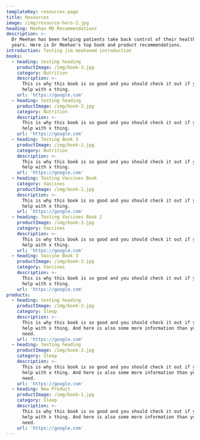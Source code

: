 ```yaml
---
templateKey: resources-page
title: Resources
image: /img/resource-hero-2.jpg
heading: Meehan MD Recommendations
description: >-
  Dr Meehan has been helping patients take back control of their health for
  years. Here is Dr Meehan's top book and product recommendations.
introduction: Testing jim meehanmd introduction
books:
  - heading: testing heading
    productImage: /img/book-3.jpg
    category: Nutrition
    description: >-
      This is why this book is so good and you should check it out if you need
      help with x thing.
    url: 'https://google.com'
  - heading: testing heading
    productImage: /img/book-3.jpg
    category: Nutrition
    description: >-
      This is why this book is so good and you should check it out if you need
      help with x thing.
    url: 'https://google.com'
  - heading: Testing Book 3
    productImage: /img/book-1.jpg
    category: Nutrition
    description: >-
      This is why this book is so good and you should check it out if you need
      help with x thing.
    url: 'https://google.com'
  - heading: Testing Vaccines Book
    category: Vaccines
    productImage: /img/book-1.jpg
    description: >-
      This is why this book is so good and you should check it out if you need
      help with x thing.
    url: 'https://google.com'
  - heading: Testing Vaccines Book 2
    productImage: /img/book-3.jpg
    category: Vaccines
    description: >-
      This is why this book is so good and you should check it out if you need
      help with x thing.
    url: 'https://google.com'
  - heading: Vaccine Book 3
    productImage: /img/book-3.jpg
    category: Vaccines
    description: >-
      This is why this book is so good and you should check it out if you need
      help with x thing.
    url: 'https://google.com'
products:
  - heading: testing heading
    productImage: /img/book-3.jpg
    category: Sleep
    description: >-
      This is why this book is so good and you should check it out if you need
      help with x thing. And here is also some more information than you really
      need.
    url: 'https://google.com'
  - heading: testing heading
    productImage: /img/book-2.jpg
    category: Sleep
    description: >-
      This is why this book is so good and you should check it out if you need
      help with x thing. And here is also some more information than you really
      need.
    url: 'https://google.com'
  - heading: New Product
    productImage: /img/book-1.jpg
    category: Sleep
    description: >-
      This is why this book is so good and you should check it out if you need
      help with x thing. And here is also some more information than you really
      need.
    url: 'https://google.com'
---
```


